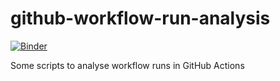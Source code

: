 # github-workflow-run-analysis

[![Binder](https://mybinder.org/badge_logo.svg)](https://mybinder.org/v2/gh/sgibson91/github-workflow-run-analysis/HEAD?labpath=workflow_run_vis.ipynb)

Some scripts to analyse workflow runs in GitHub Actions

